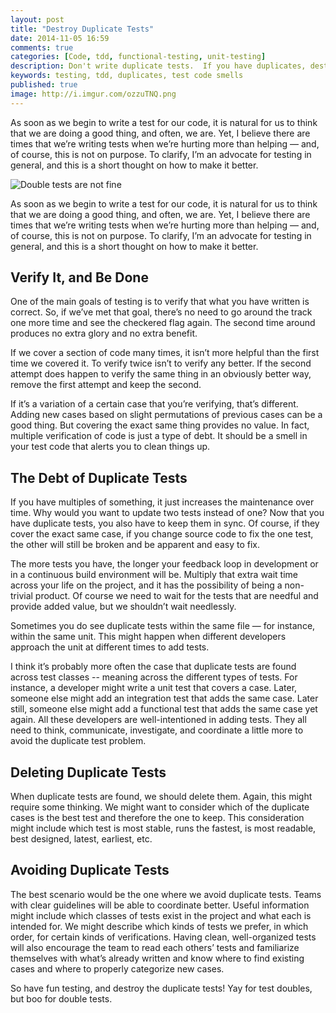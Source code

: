 ```yaml
---
layout: post
title: "Destroy Duplicate Tests"
date: 2014-11-05 16:59
comments: true
categories: [Code, tdd, functional-testing, unit-testing]
description: Don't write duplicate tests.  If you have duplicates, destroy them.
keywords: testing, tdd, duplicates, test code smells
published: true
image: http://i.imgur.com/ozzuTNQ.png
---
```


As soon as we begin to write a test for our code, it is natural for us to think that we are doing a good thing, and often, we are.  Yet, I believe there are times that we’re writing tests when we’re hurting more than helping — and, of course, this is not on purpose.  To clarify, I’m an advocate for testing in general, and this is a short thought on how to make it better.

![Double tests are not fine](http://i.imgur.com/ozzuTNQ.png)

<!--more-->

As soon as we begin to write a test for our code, it is natural for us to think that we are doing a good thing, and often, we are.  Yet, I believe there are times that we’re writing tests when we’re hurting more than helping — and, of course, this is not on purpose.  To clarify, I’m an advocate for testing in general, and this is a short thought on how to make it better.

## Verify It, and Be Done
One of the main goals of testing is to verify that what you have written is correct.  So, if we’ve met that goal, there’s no need to go around the track one more time and see the checkered flag again.  The second time around produces no extra glory and no extra benefit.

If we cover a section of code many times, it isn’t more helpful than the first time we covered it.  To verify twice isn’t to verify any better.  If the second attempt does happen to verify the same thing in an obviously better way, remove the first attempt and keep the second.  

If it’s a variation of a certain case that you’re verifying, that’s different.  Adding new cases based on slight permutations of previous cases can be a good thing.  But covering the exact same thing provides no value.  In fact, multiple verification of code is just a type of debt.  It should be a smell in your test code that alerts you to clean things up.  

## The Debt of Duplicate Tests
If you have multiples of something, it just increases the maintenance over time.  Why would you want to update two tests instead of one?  Now that you have duplicate tests, you also have to keep them in sync.  Of course, if they cover the exact same case, if you change source code to fix the one test, the other will still be broken and be apparent and easy to fix.

The more tests you have, the longer your feedback loop in development or in a continuous build environment will be.  Multiply that extra wait time across your life on the project, and it has the possibility of being a non-trivial product.  Of course we need to wait for the tests that are needful and provide added value, but we shouldn’t wait needlessly.

Sometimes you do see duplicate tests within the same file — for instance, within the same unit.  This might happen when different developers approach the unit at different times to add tests.  

I think it’s probably more often the case that duplicate tests are found across test classes -- meaning across the different types of tests.  For instance, a developer might write a unit test that covers a case.  Later, someone else might add an integration test that adds the same case.  Later still, someone else might add a functional test that adds the same case yet again.  All these developers are well-intentioned in adding tests.  They all need to think, communicate, investigate, and coordinate a little more to avoid the duplicate test problem.

## Deleting Duplicate Tests
When duplicate tests are found, we should delete them.  Again, this might require some thinking.  We might want to consider which of the duplicate cases is the best test and therefore the one to keep.  This consideration might include which test is most stable, runs the fastest, is most readable, best designed, latest, earliest, etc.

## Avoiding Duplicate Tests
The best scenario would be the one where we avoid duplicate tests.  Teams with clear guidelines will be able to coordinate better.  Useful information might include which classes of tests exist in the project and what each is intended for.  We might describe which kinds of tests we prefer, in which order, for certain kinds of verifications.  Having clean, well-organized tests will also encourage the team to read each others’ tests and familiarize themselves with what’s already written and know where to find existing cases and where to properly categorize new cases.

So have fun testing, and destroy the duplicate tests!  Yay for test doubles, but boo for double tests.